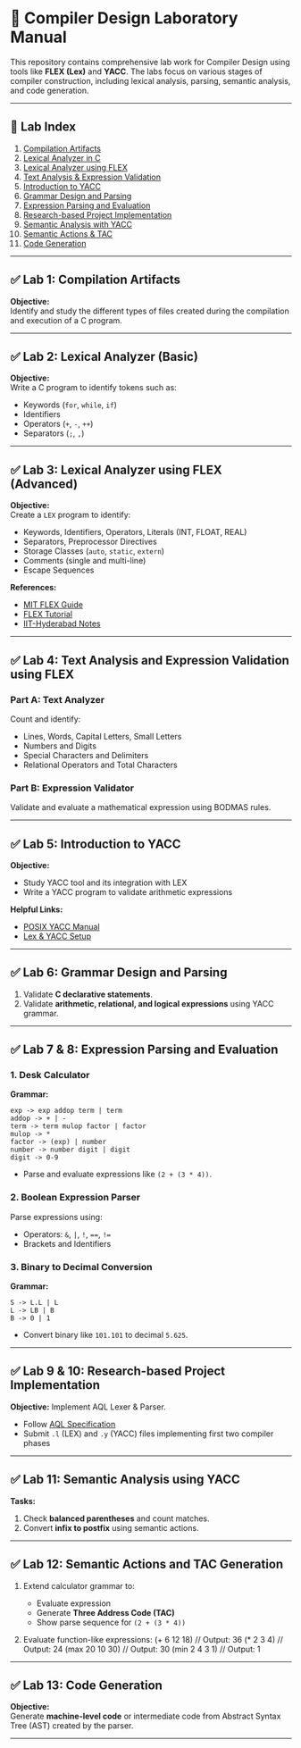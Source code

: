 # 📘 Compiler Design Laboratory Manual

This repository contains comprehensive lab work for Compiler Design using tools like **FLEX (Lex)** and **YACC**. The labs focus on various stages of compiler construction, including lexical analysis, parsing, semantic analysis, and code generation.

---

## 📂 Lab Index

1. [Compilation Artifacts](#lab-1-compilation-artifacts)
2. [Lexical Analyzer in C](#lab-2-lexical-analyzer-basic)
3. [Lexical Analyzer using FLEX](#lab-3-lexical-analyzer-using-flex-advanced)
4. [Text Analysis & Expression Validation](#lab-4-text-analysis-and-expression-validation-using-flex)
5. [Introduction to YACC](#lab-5-introduction-to-yacc)
6. [Grammar Design and Parsing](#lab-6-grammar-design-and-parsing)
7. [Expression Parsing and Evaluation](#lab-7--8-expression-parsing-and-evaluation)
8. [Research-based Project Implementation](#lab-9--10-research-based-project-implementation)
9. [Semantic Analysis with YACC](#lab-11-semantic-analysis-using-yacc)
10. [Semantic Actions & TAC](#lab-12-semantic-actions-and-tac-generation)
11. [Code Generation](#lab-13-code-generation)

---

## ✅ Lab 1: Compilation Artifacts

**Objective:**  
Identify and study the different types of files created during the compilation and execution of a C program.

---

## ✅ Lab 2: Lexical Analyzer (Basic)

**Objective:**  
Write a C program to identify tokens such as:
- Keywords (`for`, `while`, `if`)
- Identifiers
- Operators (`+`, `-`, `++`)
- Separators (`;`, `,`)

---

## ✅ Lab 3: Lexical Analyzer using FLEX (Advanced)

**Objective:**  
Create a `LEX` program to identify:
- Keywords, Identifiers, Operators, Literals (INT, FLOAT, REAL)
- Separators, Preprocessor Directives
- Storage Classes (`auto`, `static`, `extern`)
- Comments (single and multi-line)
- Escape Sequences

**References:**
- [MIT FLEX Guide](http://web.mit.edu/gnu/doc/html/flex_1.html)
- [FLEX Tutorial](http://alumni.cs.ucr.edu/~lgao/teaching/flex.html)
- [IIT-Hyderabad Notes](https://people.iith.ac.in/ramakrishna/Compilers-Aug14/doc/flex.pdf)

---

## ✅ Lab 4: Text Analysis and Expression Validation using FLEX

### Part A: Text Analyzer
Count and identify:
- Lines, Words, Capital Letters, Small Letters
- Numbers and Digits
- Special Characters and Delimiters
- Relational Operators and Total Characters

### Part B: Expression Validator
Validate and evaluate a mathematical expression using BODMAS rules.

---

## ✅ Lab 5: Introduction to YACC

**Objective:**
- Study YACC tool and its integration with LEX
- Write a YACC program to validate arithmetic expressions

**Helpful Links:**
- [POSIX YACC Manual](https://pubs.opengroup.org/onlinepubs/009604599/utilities/yacc.html)
- [Lex & YACC Setup](https://faculty.ksu.edu.sa/sites/default/files/lex_and_yacc_installation.pdf)

---

## ✅ Lab 6: Grammar Design and Parsing

1. Validate **C declarative statements**.
2. Validate **arithmetic, relational, and logical expressions** using YACC grammar.

---

## ✅ Lab 7 & 8: Expression Parsing and Evaluation

### 1. Desk Calculator

**Grammar:**
```
exp -> exp addop term | term
addop -> + | -
term -> term mulop factor | factor
mulop -> *
factor -> (exp) | number
number -> number digit | digit
digit -> 0-9
```

- Parse and evaluate expressions like `(2 + (3 * 4))`.

### 2. Boolean Expression Parser

Parse expressions using:
- Operators: `&`, `|`, `!`, `==`, `!=`
- Brackets and Identifiers

### 3. Binary to Decimal Conversion

**Grammar:**
```
S -> L.L | L
L -> LB | B
B -> 0 | 1
```


- Convert binary like `101.101` to decimal `5.625`.

---

## ✅ Lab 9 & 10: Research-based Project Implementation

**Objective:**
Implement AQL Lexer & Parser.

- Follow [AQL Specification](https://specifications.openehr.org/releases/QUERY/latest/AQL.html)
- Submit `.l` (LEX) and `.y` (YACC) files implementing first two compiler phases

---

## ✅ Lab 11: Semantic Analysis using YACC

**Tasks:**
1. Check **balanced parentheses** and count matches.
2. Convert **infix to postfix** using semantic actions.

---

## ✅ Lab 12: Semantic Actions and TAC Generation

1. Extend calculator grammar to:
   - Evaluate expression
   - Generate **Three Address Code (TAC)**
   - Show parse sequence for `(2 + (3 * 4))`

2. Evaluate function-like expressions:
(+ 6 12 18) // Output: 36
(* 2 3 4) // Output: 24
(max 20 10 30) // Output: 30
(min 2 4 3 1) // Output: 1


---

## ✅ Lab 13: Code Generation

**Objective:**  
Generate **machine-level code** or intermediate code from Abstract Syntax Tree (AST) created by the parser.

---


